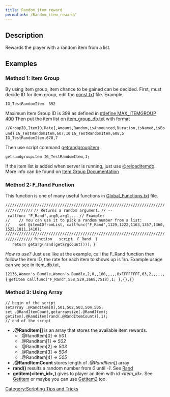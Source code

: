 ```yaml
---
title: Random item reward
permalink: /Random_item_reward/
---
```


Description
-----------

Rewards the player with a random item from a list.

Examples
--------

### Method 1: Item Group

By using item group, item chance to be gained can be decided. First, must decide ID for item group, edit the [const.txt](https://github.com/rathena/rathena/blob/master/db/const.txt) file. Example,

`IG_TestRandomItem  392`

Maximum Item Group ID is 399 as defined in [\#define MAX_ITEMGROUP 400](https://github.com/rathena/rathena/blob/master/src/map/itemdb.h#L26) Then put the item list on [item_group_db.txt](https://github.com/rathena/rathena/blob/master/db/import/item_group_db.txt) with format

`//GroupID,ItemID,Rate{,Amount,Random,isAnnounced,Duration,isNamed,isBound}`
`IG_TestRandomItem,607,10`
`IG_TestRandomItem,608,5`
`IG_TestRandomItem,678,7`

Then use script command [getrandgroupitem](getrandgroupitem)

`getrandgroupitem IG_TestRandomItem,1;`

If the item list is added when server is running, just use [@reloaditemdb](@reloaditemdb). More info can be found on [Item Group Documentation](https://github.com/rathena/rathena/blob/master/doc/item_group.txt)

### Method 2: F_Rand Function

This function is one of many useful functions in [Global_Functions.txt](https://github.com/rathena/rathena/blob/master/npc/other/Global_Functions.txt) file.

`//////////////////////////////////////////////////////////////////////////////////`
`// Returns a random argument.`
`// -- callfunc "F_Rand",arg0,arg1,...`
`// Example:`
`//    // You can use it to pick a random number from a list:`
`//    set @itemIDfromList, callfunc("F_Rand",1129,1222,1163,1357,1360,1522,1811,1410);`
`//////////////////////////////////////////////////////////////////////////////////`
`function   script  F_Rand  {`
`   return getarg(rand(getargcount()));`
`}`

*How to use?* Just use like at the example, call the F_Rand function then follow the item ID, the rate for each item to shows up is 1/n. Example usage can we see in item_db.txt,

`12136,Women's_Bundle,Women's Bundle,2,0,,100,,,,,0xFFFFFFFF,63,2,,,,,,{`
`getitem callfunc("F_Rand",558,529,2668,7518),1; },{},{}`

### Method 3: Using Array

    // begin of the script
    setarray .@RandItem[0],501,502,503,504,505;
    set .@RandItemCount,getarraysize(.@RandItem);
    getitem(.@Randitem[rand(.@RandItemCount)],1);
    // end of the script

-   **.@RandItem\[\]** is an array that stores the available item rewards.
    -   .@RandItem\[0\] =&gt; *501*
    -   .@RandItem\[1\] =&gt; *502*
    -   .@RandItem\[2\] =&gt; *503*
    -   .@RandItem\[3\] =&gt; *504*
    -   .@RandItem\[4\] =&gt; *505*
-   **.@RandItemCount** stores length of *.@RandItem\[\]* array
-   **rand(<number>)** results a random number from *0* until *<number> -1*. See [Rand](Rand)
-   **getitem(<item_id>,<amount>)** gives to player an item with id *<item_id>*. See [Getitem](Getitem) or maybe you can use [Getitem2](/Getitem2 "wikilink") too.

[Category:Scripting Tips and Tricks](Category:Scripting_Tips_and_Tricks)